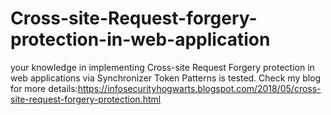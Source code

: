 # Cross-site-Request-forgery-protection-in-web-application
your knowledge in implementing Cross-site Request Forgery protection in web applications via Synchronizer Token Patterns is tested.
Check my blog for more details:https://infosecurityhogwarts.blogspot.com/2018/05/cross-site-request-forgery-protection.html
